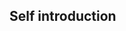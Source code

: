 ## Self introduction

<!--
**LieblingElaina/LieblingElaina** is a ✨ _special_ ✨ repository because its `README.md` (this file) appears on your GitHub profile.

Here are some ideas to get you started:

- Game Designer / Software Engineering student / Writter(maybe)
- Learning Unity&C#,and Microsoft Office(just a joke)
- The first game I designed:https://github.com/JerryMaomao343/Explorers_Program
- Some novel:
- https://www.bilibili.com/opus/775515710563549254?spm_id_from=333.1387.0.0 
- https://www.bilibili.com/opus/943714334826037287/?from=readlist
-->
